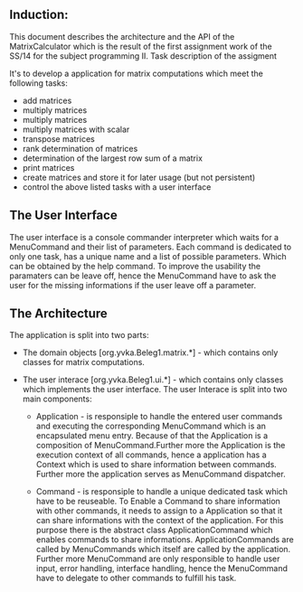 ## Induction:

This document describes the architecture and the API of the MatrixCalculator which is the result of the first assignment work of the SS/14 for the subject programming II.
Task description of the assigment

It's to develop a application for matrix computations which meet the following tasks:

* add matrices
* multiply matrices
* multiply matrices
* multiply matrices with scalar
* transpose matrices
* rank determination of matrices
* determination of the largest row sum of a matrix
* print matrices
* create matrices and store it for later usage (but not persistent)
* control the above listed tasks with a user interface

## The User Interface

The user interface is a console commander interpreter which waits for a MenuCommand and their list of parameters. Each command is dedicated to only one task,  has a unique name and a list of possible parameters. Which can be obtained by the help command. To improve the usability the paramaters can be leave off,  hence the MenuCommand have to ask the user for the missing informations if the user leave off a parameter.

## The Architecture

The application is split into two parts:

 - The domain objects [org.yvka.Beleg1.matrix.*] - which contains only classes for matrix computations.

- The user interace [org.yvka.Beleg1.ui.*] - which contains only classes which implements the user interface. The user Interace is split into two main components:

	* Application - is responsiple to handle the entered user commands and executing the corresponding MenuCommand which is an encapsulated menu entry.  Because of that the Application is a composition of MenuCommand.Further more the Application is the execution context of all commands,  hence a application has a Context which is used to share information between commands.  Further more the application serves as MenuCommand dispatcher.  

	* Command - is responsiple to handle a unique dedicated task which have to be reuseable.  To Enable a Command to share information with other commands,  it needs to assign to a Application so that it can share informations with the context of the application.  For this purpose there is the abstract class ApplicationCommand which enables commands to share informations.  ApplicationCommands are called by MenuCommands which itself are called by the application.  Further more MenuCommand are only responsible to handle user input,  error handling,  interface handling,  hence the MenuCommand have to delegate to other commands to fulfill his task.  
